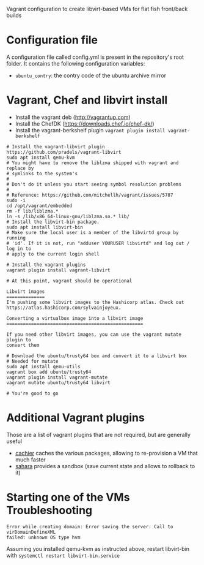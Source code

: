 Vagrant configuration to create libvirt-based VMs for flat fish front/back builds

Configuration file
==================
A configuration file called config.yml is present in the repository's root
folder. It contains the following configuration variables:

 - `ubuntu_contry`: the contry code of the ubuntu archive mirror

Vagrant, Chef and libvirt install
===========================

 - Install the vagrant deb (http://vagrantup.com)
 - Install the ChefDK (https://downloads.chef.io/chef-dk/)
 - Install the vagrant-berkshelf plugin
   `vagrant plugin install vagrant-berkshelf`

~~~
# Install the vagrant-libvirt plugin https://github.com/pradels/vagrant-libvirt
sudo apt install qemu-kvm
# You might have to remove the liblzma shipped with vagrant and replace by
# symlinks to the system's
# 
# Don't do it unless you start seeing symbol resolution problems
#
# Reference: https://github.com/mitchellh/vagrant/issues/5787
sudo -i
cd /opt/vagrant/embedded
rm -f lib/liblzma.*
ln -s /lib/x86_64-linux-gnu/liblzma.so.* lib/
# Install the libvirt-bin package.
sudo apt install libvirt-bin
# Make sure the local user is a member of the libvirtd group by running
# 'id'. If it is not, run "adduser YOURUSER libvirtd" and log out / log in to
# apply to the current login shell

# Install the vagrant plugins
vagrant plugin install vagrant-libvirt

# At this point, vagrant should be operational

Libvirt images
==============
I'm pushing some libvirt images to the Hashicorp atlas. Check out
https://atlas.hashicorp.com/sylvainjoyeux.

Converting a virtualbox image into a libvirt image
==================================================

If you need other libvirt images, you can use the vagrant mutate plugin to
convert them

# Download the ubuntu/trusty64 box and convert it to a libvirt box
# Needed for mutate
sudo apt install qemu-utils
vagrant box add ubuntu/trusty64
vagrant plugin install vagrant-mutate
vagrant mutate ubuntu/trusty64 libvirt

# You're good to go
~~~

Additional Vagrant plugins
==========================

Those are a list of vagrant plugins that are not required, but are generally
useful

- [cachier](http://fgrehm.viewdocs.io/vagrant-cachier) caches the various
  packages, allowing to re-provision a VM that much faster
- [sahara](https://github.com/jedi4ever/sahara) provides a sandbox (save current
  state and allows to rollback to it)

Starting one of the VMs
Troubleshooting
===============

~~~
Error while creating domain: Error saving the server: Call to virDomainDefineXML
failed: unknown OS type hvm
~~~

Assuming you installed qemu-kvm as instructed above, restart libvirt-bin with
`systemctl restart libvirt-bin.service`

